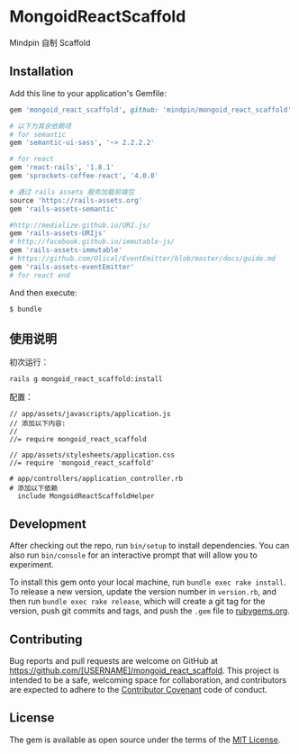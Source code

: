 # MongoidReactScaffold

Mindpin 自制 Scaffold

## Installation

Add this line to your application's Gemfile:

```ruby
gem 'mongoid_react_scaffold', github: 'mindpin/mongoid_react_scaffold'

# 以下为其余依赖项
# for semantic
gem 'semantic-ui-sass', '~> 2.2.2.2'

# for react
gem 'react-rails', '1.8.1'
gem 'sprockets-coffee-react', '4.0.0'

# 通过 rails assets 服务加载前端包
source 'https://rails-assets.org'
gem 'rails-assets-semantic'

#http://medialize.github.io/URI.js/
gem 'rails-assets-URIjs'
# http://facebook.github.io/immutable-js/
gem 'rails-assets-immutable'
# https://github.com/Olical/EventEmitter/blob/master/docs/guide.md
gem 'rails-assets-eventEmitter'
# for react end
```

And then execute:

    $ bundle

## 使用说明

初次运行：
```shell
rails g mongoid_react_scaffold:install
```

配置：
```
// app/assets/javascripts/application.js
// 添加以下内容:
//
//= require mongoid_react_scaffold
```

```
// app/assets/stylesheets/application.css
//= require 'mongoid_react_scaffold'
```

```
# app/controllers/application_controller.rb
# 添加以下依赖
  include MongoidReactScaffoldHelper
```

## Development

After checking out the repo, run `bin/setup` to install dependencies. You can also run `bin/console` for an interactive prompt that will allow you to experiment.

To install this gem onto your local machine, run `bundle exec rake install`. To release a new version, update the version number in `version.rb`, and then run `bundle exec rake release`, which will create a git tag for the version, push git commits and tags, and push the `.gem` file to [rubygems.org](https://rubygems.org).

## Contributing

Bug reports and pull requests are welcome on GitHub at https://github.com/[USERNAME]/mongoid_react_scaffold. This project is intended to be a safe, welcoming space for collaboration, and contributors are expected to adhere to the [Contributor Covenant](http://contributor-covenant.org) code of conduct.


## License

The gem is available as open source under the terms of the [MIT License](http://opensource.org/licenses/MIT).

